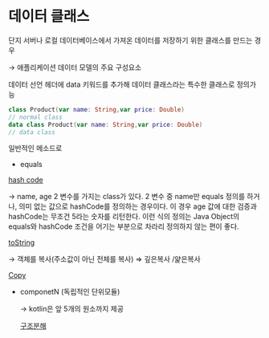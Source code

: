# 데이터 클래스

단지 서버나 로컬 데이터베이스에서 가져온 데이터를 저장하기 위한 클래스를 만드는 경우

→ 애플리케이션 데이터 모델의 주요 구성요소

데이터 선언 헤더에 data 키워드를 추가해 데이터 클래스라는 특수한 클래스로 정의가능

```kotlin
class Product(var name: String,var price: Double)
// normal class
data class Product(var name: String,var price: Double)
// data class
```

일반적인 메소드로 

- equals

[hash code](%E1%84%83%E1%85%A6%E1%84%8B%E1%85%B5%E1%84%90%E1%85%A5%20%E1%84%8F%E1%85%B3%E1%86%AF%E1%84%85%E1%85%A2%E1%84%89%E1%85%B3%205f3b49f108544811953e3ff7e57fd0c0/hash%20code%208ba0aa757a274f2e9c35133de4566eaf.md)

→ name, age 2 변수를 가지는 class가 있다. 2 변수 중 name만 equals 정의를 하거나, 의미 없는 값으로 hashCode를 정의하는 경우이다. 이 경우 age 값에 대한 검증과 hashCode는 무조건 5라는 숫자를 리턴한다. 이런 식의 정의는 Java Object의 equals와 hashCode 조건을 어기는 부분으로 차라리 정의하지 않는 편이 좋다.

[toString](%E1%84%83%E1%85%A6%E1%84%8B%E1%85%B5%E1%84%90%E1%85%A5%20%E1%84%8F%E1%85%B3%E1%86%AF%E1%84%85%E1%85%A2%E1%84%89%E1%85%B3%205f3b49f108544811953e3ff7e57fd0c0/toString%20b82288c074734fb790e38c8b76e2b2ec.md)

→ 객체를 복사(주소값이 아닌 전체를 복사) ⇒ 깊은복사 /얉은복사

[Copy](%E1%84%83%E1%85%A6%E1%84%8B%E1%85%B5%E1%84%90%E1%85%A5%20%E1%84%8F%E1%85%B3%E1%86%AF%E1%84%85%E1%85%A2%E1%84%89%E1%85%B3%205f3b49f108544811953e3ff7e57fd0c0/Copy%20d5bf4bf4eec34ad6a5b397b55eca13f4.md)

- componetN (독립적인 단위모듈)
    
    → kotlin은 앞 5개의 원소까지 제공
    
    [구조분해](%E1%84%83%E1%85%A6%E1%84%8B%E1%85%B5%E1%84%90%E1%85%A5%20%E1%84%8F%E1%85%B3%E1%86%AF%E1%84%85%E1%85%A2%E1%84%89%E1%85%B3%205f3b49f108544811953e3ff7e57fd0c0/%E1%84%80%E1%85%AE%E1%84%8C%E1%85%A9%E1%84%87%E1%85%AE%E1%86%AB%E1%84%92%E1%85%A2%208de20d123fd94f45b5141c316b4bbb3c.md)